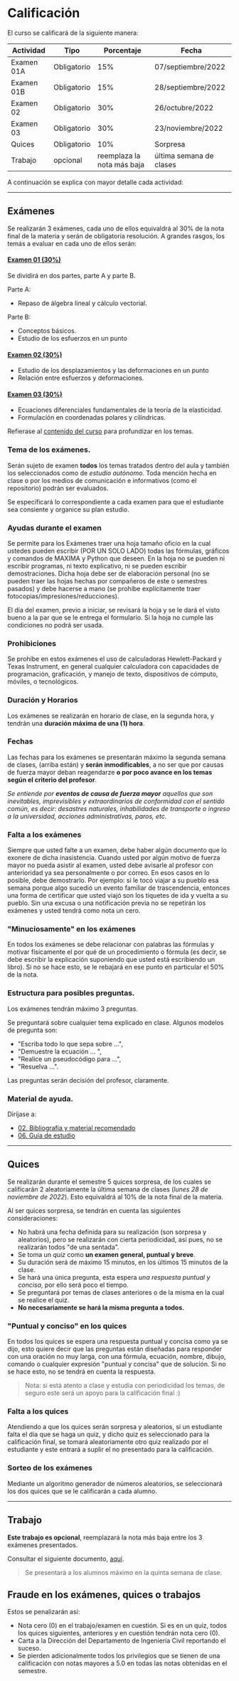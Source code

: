 # Calificación 

El curso se calificará de la siguiente manera:

| Actividad     | Tipo        | Porcentaje                  | Fecha                   |
| ---           | ---         | ---                         | ---                     |
| Examen 01A    | Obligatorio | 15%                         | 07/septiembre/2022      |
| Examen 01B    | Obligatorio | 15%                         | 28/septiembre/2022      |
| Examen 02     | Obligatorio | 30%                         | 26/octubre/2022         |
| Examen 03     | Obligatorio | 30%                         | 23/noviembre/2022       |
| Quices        | Obligatorio | 10%                         | Sorpresa                |
| Trabajo       | opcional    | reemplaza la nota más baja  | última semana de clases | 

A continuación se explica con mayor detalle cada actividad:

---

## Exámenes
Se realizarán 3 exámenes, cada uno de ellos equivaldrá al 30% de la nota final de la materia y serán de obligatoria resolución. A grandes rasgos, los temás a evaluar en cada uno de ellos serán:

#### <ins>Examen 01 (30%) </ins> 
Se dividirá en dos partes, parte A y parte B.

Parte A:
* Repaso de álgebra lineal y cálculo vectorial.

Parte B:
* Conceptos básicos.
* Estudio de los esfuerzos en un punto

#### <ins>Examen 02 (30%)</ins>
* Estudio de los desplazamientos y las deformaciones en un punto
* Relación entre esfuerzos y deformaciones.


#### <ins>Examen 03 (30%)</ins>
* Ecuaciones diferenciales fundamentales de la teoría de la elasticidad.
* Formulación en coordenadas polares y cilíndricas.

Refierase al [contenido del curso](01_contenido_curso.md) para profundizar en los temas.


### Tema de los exámenes.

Serán sujeto de examen **todos** los temas tratados dentro del aula y también los seleccionados como de *estudio autónomo*. Toda mención hecha en clase o por los medios de comunicación e informativos (como el repositorio) podrán ser evaluados.

Se especificará lo correspondiente a cada examen para que el estudiante sea consiente y organice su plan estudio.


### Ayudas durante el examen
Se permite para los Exámenes traer una hoja tamaño oficio en la cual ustedes pueden escribir (POR UN SOLO LADO) todas las fórmulas, gráficos y comandos de MAXIMA y Python que deseen. En la hoja no se pueden ni escribir programas, ni texto explicativo, ni se pueden escribir demostraciones. Dicha hoja debe ser de elaboración personal (no se pueden traer las hojas hechas por compañeros de este o semestres pasados) y debe hacerse a mano (se prohíbe explícitamente traer fotocopias/impresiones/reducciones). 

El día del examen, previo a iniciar, se revisará la hoja y se le dará el visto bueno a la par que se le entrega el formulario. Si la hoja no cumple las condiciones no podrá ser usada.


### Prohibiciones
Se prohíbe en estos exámenes el uso de calculadoras Hewlett-Packard y Texas Instrument, en general cualquier calculadora con capacidades de programación, graficación, y manejo de texto, dispositivos de cómputo, móviles, o tecnológicos. 


### Duración y Horarios
Los exámenes se realizarán en horario de clase, en la segunda hora, y tendrán una **duración máxima de una (1) hora**.


### Fechas
Las fechas para los exámenes se presentarán máximo la segunda semana de clases, (arriba están) y **serán inmodificables**, a no ser que por causas de fuerza mayor deban reagendarze **o por poco avance en los temas según el criterio del profesor**. 

*Se entiende por **eventos de causa de fuerza mayor** aquellos que son inevitables, imprevisibles y extraordinarios de conformidad con el sentido común, es decir: desastres naturales, inhabilidades de transporte o ingreso a la universidad, acciones administrativas, paros, etc.* 


### Falta a los exámenes
Siempre que usted falte a un examen, debe haber algún documento que lo exonere de dicha inasistencia. Cuando usted por algún motivo de fuerza mayor no pueda asistir al examen, usted debe avisarle al profesor con anterioridad ya sea personalmente o por correo. En esos casos en lo posible, debe demostrarlo. Por ejemplo: si le tocó viajar a su pueblo esa semana porque algo sucedió un evento familiar de trascendencia, entonces una forma de certificar que usted viajó son los tiquetes de ida y vuelta a su pueblo. Sin una excusa o una notificación previa no se repetirán los exámenes y usted tendrá como nota un cero.

### "Minuciosamente" en los exámenes
En todos los exámenes se debe relacionar con palabras las fórmulas y motivar físicamente el por qué de un procedimiento o fórmula (es decir, se debe escribir la explicación suponiendo que usted está escribiendo un libro). Si no se hace esto, se le rebajará en ese punto en particular el 50% de la nota.

### Estructura para posibles preguntas.

Los exámenes tendrán máximo 3 preguntas. 

Se preguntará sobre cualquier tema explicado en clase. Algunos modelos de pregunta son: 
- "Escriba todo lo que sepa sobre ...", 
- "Demuestre la ecuación ... ", 
- "Realice un pseudocódigo para ...", 
- "Resuelva ...".

Las preguntas serán decisión del profesor, claramente.


### Material de ayuda.

Diríjase a:

* [02. Bibliografía y material recomendado](02_bibliografia_material.md)
* [06. Guía de estudio](06_guia_estudio.md)

---

## Quices

Se realizarán durante el semestre 5 quices sorpresa, de los cuales se calificarán 2 aleatoriamente la última semana de clases (*lunes 28 de noviembre de 2022*). Esto equivaldrá al 10% de la nota final de la materia.

Al ser quices sorpresa, se tendrán en cuenta las siguientes consideraciones:

- No habrá una fecha definida para su realización (son sorpresa y aleatorios), pero se realizarán con cierta periodicidad, así pues, no se realizarán todos "de una sentada".
- Se toma un *quiz* como **un examen general, puntual y breve**. 
- Su duración será de máximo 15 minutos, en los últimos 15 minutos de la clase. 
- Se hará una única pregunta, esta espera *una respuesta puntual y concisa*, por ello será poco el tiempo.
- Se preguntará por temas de clases anteriores o de la misma en la cual se realice el quiz.
- **No necesariamente se hará la misma pregunta a todos.**

### "Puntual y conciso" en los quices
En todos los quices se espera una respuesta puntual y concisa como ya se dijo, esto quiere decir que las preguntas están diseñadas para responder con una oración no muy larga, con una fórmula, ecuación, nombre, dibujo, comando o cualquier expresión "puntual y concisa" que de solución. Si no se hace esto, no se tendrá en cuenta la respuesta.

>Nota: si está atento a clase y estudia con periodicidad los temas, de seguro este será un apoyo para la calificación final :)

### Falta a los quices
Atendiendo a que los quices serán sorpresa y aleatorios, si un estudiante falta el día que se haga un quiz, y dicho quiz es seleccionado para la calificación final, se tomará aleatoriamente otro quiz realizado por el estudiante y este entrará a suplir el no presentado para la calificación.

### Sorteo de los exámenes

Mediante un algoritmo generador de números aleatorios, se seleccionará los dos quices que se le calificarán a cada alumno.

---

## Trabajo

**Este trabajo es opcional**, reemplazará la nota más baja entre los 3 exámenes presentados.

Consultar el siguiente documento, [aquí](/documentos/TrabajoOpcional_2022b.pdf).

>Se presentará a los alumnos máximo en la quinta semana de clase.


## Fraude en los exámenes, quices  o trabajos
Estos se penalizarán así:

- Nota cero (0) en el trabajo/examen en cuestión. Si es en un quiz, todos los quices siguientes, anteriores y en cuestión tendrán nota cero (0).
- Carta a la Dirección del Departamento de Ingeniería Civil reportando el suceso.
- Se pierden adicionalmente todos los privilegios que se tienen de una calificación con notas mayores a 5.0 en todas las notas obtenidas en el semestre.